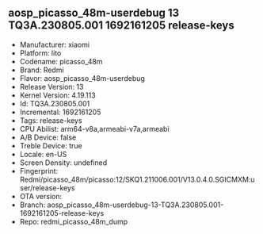 ## aosp_picasso_48m-userdebug 13 TQ3A.230805.001 1692161205 release-keys
- Manufacturer: xiaomi
- Platform: lito
- Codename: picasso_48m
- Brand: Redmi
- Flavor: aosp_picasso_48m-userdebug
- Release Version: 13
- Kernel Version: 4.19.113
- Id: TQ3A.230805.001
- Incremental: 1692161205
- Tags: release-keys
- CPU Abilist: arm64-v8a,armeabi-v7a,armeabi
- A/B Device: false
- Treble Device: true
- Locale: en-US
- Screen Density: undefined
- Fingerprint: Redmi/picasso_48m/picasso:12/SKQ1.211006.001/V13.0.4.0.SGICMXM:user/release-keys
- OTA version: 
- Branch: aosp_picasso_48m-userdebug-13-TQ3A.230805.001-1692161205-release-keys
- Repo: redmi_picasso_48m_dump
